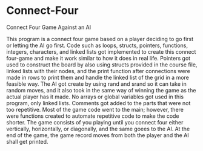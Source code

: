 # Connect-Four
Connect Four Game Against an AI

This program is a connect four game based on a player deciding to go first or letting the AI go first. Code such as loops, structs, pointers, functions, integers, 
characters, and linked lists got implemented to create this connect four-game and make it work similar to how it does in real life. Pointers got used to construct the board
by also using structs provided in the course file, linked lists with their nodes, and the print function after connections were made in rows to print them and handle
the linked list of the grid in a more feasible way. The AI got create by using rand and srand so it can take in random moves, and it also took in the same way of winning the 
game as the actual player has it made. No arrays or global variables got used in this program, only linked lists. Comments got added to the parts that were not too repetitive. 
Most of the game code went to the main; however, there were functions created to automate repetitive code to make the code shorter. The game consists of you playing until you 
connect four either vertically, horizontally, or diagonally, and the same goees to the AI. At the end of the game, the game record moves from both the player and the AI 
shall get printed.

